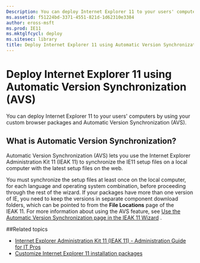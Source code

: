 ```yaml
---
Description: You can deploy Internet Explorer 11 to your users' computers by using your custom browser packages and Automatic Version Synchronization (AVS).
ms.assetid: f51224bd-3371-4551-821d-1d62310e3384
author: eross-msft
ms.prod: IE11
ms.mktglfcycl: deploy
ms.sitesec: library
title: Deploy Internet Explorer 11 using Automatic Version Synchronization (AVS) (Internet Explorer 11 for IT Pros)
---
```

# Deploy Internet Explorer 11 using Automatic Version Synchronization (AVS)
You can deploy Internet Explorer 11 to your users' computers by using your custom browser packages and Automatic Version Synchronization (AVS).

## What is Automatic Version Synchronization?
Automatic Version Synchronization (AVS) lets you use the Internet Explorer Administration Kit 11 (IEAK 11) to synchronize the IE11 setup files on a local computer with the latest setup files on the web.

You must synchronize the setup files at least once on the local computer, for each language and operating system combination, before proceeding through the rest of the wizard. If your packages have more than one version of IE, you need to keep the versions in separate component download folders, which can be pointed to from the **File Locations** page of the IEAK 11. For more information about using the AVS feature, see [Use the Automatic Version Synchronization page in the IEAK 11 Wizard](ie11-ieak/auto-version-sync-ieak11-wizard.md)
.

##Related topics
- [Internet Explorer Administration Kit 11 (IEAK 11) - Administration Guide for IT Pros](ie11-ieak/index.md)
- [Customize Internet Explorer 11 installation packages](customize-ie11-install-packages.md)


 

 




